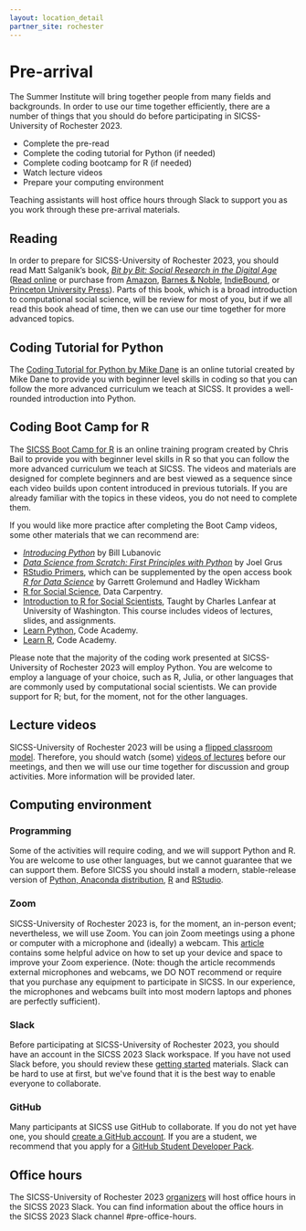 ```yaml
---
layout: location_detail
partner_site: rochester
---
```


# Pre-arrival

The Summer Institute will bring together people from many fields and backgrounds. In order to use our time together efficiently, there are a number of things that you should do before participating in SICSS-University of Rochester 2023.

- Complete the pre-read
- Complete the coding tutorial for Python (if needed)
- Complete coding bootcamp for R (if needed)
- Watch lecture videos
- Prepare your computing environment

Teaching assistants will host office hours through Slack to support you as you work through these pre-arrival materials.

## Reading

In order to prepare for SICSS-University of Rochester 2023, you should read Matt Salganik’s book, *[Bit by Bit: Social Research in the Digital Age](http://www.bitbybitbook.com)* ([Read online](https://www.bitbybitbook.com/en/1st-ed/preface/) or purchase from [Amazon](https://www.amazon.com/Bit-Social-Research-Digital-Age/dp/0691158649), [Barnes & Noble](https://www.barnesandnoble.com/w/bit-by-bit-matthew-salganik/1125483924), [IndieBound](https://www.indiebound.org/book/9780691158648), or [Princeton University Press](https://press.princeton.edu/books/paperback/9780691196107/bit-by-bit)). Parts of this book, which is a broad introduction to computational social science, will be review for most of you, but if we all read this book ahead of time, then we can use our time together for more advanced topics.

## Coding Tutorial for Python

The [Coding Tutorial for Python by Mike Dane](https://www.youtube.com/watch?v=rfscVS0vtbw&ab_channel=freeCodeCamp.org) is an online tutorial created by Mike Dane to provide you with beginner level skills in coding so that you can follow the more advanced curriculum we teach at SICSS. It provides a well-rounded introduction into Python.

## Coding Boot Camp for R

The [SICSS Boot Camp for R](https://sicss.io/boot_camp) is an online training program created by Chris Bail to provide you with beginner level skills in R so that you can follow the more advanced curriculum we teach at SICSS. The videos and materials are designed for complete beginners and are best viewed as a sequence since each video builds upon content introduced in previous tutorials. If you are already familiar with the topics in these videos, you do not need to complete them.

If you would like more practice after completing the Boot Camp videos, some other materials that we can recommend are:
- _[Introducing Python](https://www.amazon.com/dp/1492051365/ref=redir_mobile_desktop?_encoding=UTF8&aaxitk=6c4766d2757dd35661e9002d793683a4&hsa_cr_id=4400412870801&pd_rd_plhdr=t&pd_rd_r=f1a37283-04c1-41d7-9634-596ab888ffe9&pd_rd_w=sYTAF&pd_rd_wg=OhQ70&ref_=sbx_be_s_sparkle_mcd_asin_0_title)_ by Bill Lubanovic
- _[Data Science from Scratch: First Principles with Python](https://www.amazon.com/Data-Science-Scratch-Principles-Python/dp/1492041130/ref=sr_1_13?crid=RDL2XZ5R5GED&keywords=oreilly+python+for+data+analysis&qid=1641419922&sprefix=oreilly+python+for+data+analysis%2Caps%2C87&sr=8-13)_ by Joel Grus
- [RStudio Primers](https://rstudio.cloud/learn/primers), which can be supplemented by the open access book _[R for Data Science](https://r4ds.had.co.nz/)_ by Garrett Grolemund and Hadley Wickham
- [R for Social Science](https://datacarpentry.org/r-socialsci/), Data Carpentry.  
- [Introduction to R for Social Scientists](https://clanfear.github.io/CSSS508/), Taught by Charles Lanfear at University of Washington. This course includes videos of lectures, slides, and assignments.
- [Learn Python](https://www.codecademy.com/learn/learn-python-3), Code Academy.
- [Learn R](https://www.codecademy.com/learn/learn-r), Code Academy.

Please note that the majority of the coding work presented at SICSS-University of Rochester 2023 will employ Python. You are welcome to employ a language of your choice, such as R, Julia, or other languages that are commonly used by computational social scientists. We can provide support for R; but, for the moment, not for the other languages.

## Lecture videos

SICSS-University of Rochester 2023 will be using a [flipped classroom model](https://en.wikipedia.org/wiki/Flipped_classroom). Therefore, you should watch (some) [videos of lectures](https://sicss.io/curriculum) before our meetings, and then we will use our time together for discussion and group activities. More information will be provided later.

## Computing environment

### Programming

Some of the activities will require coding, and we will support Python and R. You are welcome to use other languages, but we cannot guarantee that we can support them. Before SICSS you should install a modern, stable-release version of [Python, Anaconda distribution](https://www.anaconda.com/products/individual), [R](https://www.r-project.org/) and [RStudio](https://rstudio.com/products/rstudio/download/).

### Zoom

SICSS-University of Rochester 2023 is, for the moment, an in-person event; nevertheless, we will use Zoom. You can join Zoom meetings using a phone or computer with a microphone and (ideally) a webcam. This [article](https://thewirecutter.com/blog/professional-video-call-from-home/) contains some helpful advice on how to set up your device and space to improve your Zoom experience. (Note: though the article recommends external microphones and webcams, we DO NOT recommend or require that you purchase any equipment to participate in SICSS. In our experience, the microphones and webcams built into most modern laptops and phones are perfectly sufficient).

### Slack

Before participating at SICSS-University of Rochester 2023, you should have an account in the SICSS 2023 Slack workspace. If you have not used Slack before, you should review these [getting started](https://slack.com/help/categories/360000049043-Getting-started) materials. Slack can be hard to use at first, but we've found that it is the best way to enable everyone to collaborate.

### GitHub

Many participants at SICSS use GitHub to collaborate. If you do not yet have one, you should [create a GitHub account](https://github.com/join). If you are a student, we recommend that you apply for a [GitHub Student Developer Pack](https://education.github.com/pack).

## Office hours

The SICSS-University of Rochester 2023 [organizers](https://sicss.io/2022/rochester/people#teaching_assistants) will host office hours in the SICSS 2023 Slack. You can find information about the office hours in the SICSS 2023 Slack channel #pre-office-hours.
